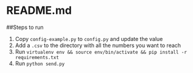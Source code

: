 README.md
===

##Steps to run

1. Copy `config-example.py` to `config.py` and update the value
2. Add a `.csv` to the directory with all the numbers you want to reach
3. Run `virtualenv env && source env/bin/activate && pip install -r requirements.txt`
4. Run `python send.py`